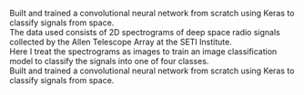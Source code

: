 Built and trained a convolutional neural network from scratch using Keras to classify signals from space.
<br/>The data used consists of 2D spectrograms of deep space radio signals collected by the Allen Telescope Array at the SETI Institute.
<br/>Here I treat the spectrograms as images to train an image classification model to classify the signals into one of four classes.<br/>
Built and trained a convolutional neural network from scratch using Keras to classify signals from space.
